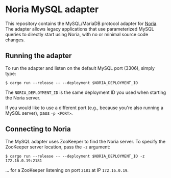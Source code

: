 # Noria MySQL adapter

This repository contains the MySQL/MariaDB protocol adapter for
[Noria](https://github.com/mit-pdos/noria). The adapter allows legacy
applications that use parameterized MySQL queries to directly start
using Noria, with no or minimal source code changes.

## Running the adapter
To run the adapter and listen on the default MySQL port (3306), simply type:

```console
$ cargo run --release -- --deployment $NORIA_DEPLOYMENT_ID
```

The `NORIA_DEPLOYMENT_ID` is the same deployment ID you used when starting
the Noria server.

If you would like to use a different port (e.g., because you're also running
a MySQL server), pass `-p <PORT>`.

## Connecting to Noria
The MySQL adapter uses ZooKeeper to find the Noria server. To specify the
ZooKeeper server location, pass the `-z` argument:

```console
$ cargo run --release -- --deployment $NORIA_DEPLOYMENT_ID -z 172.16.0.19:2181
```
... for a ZooKeeper listening on port `2181` at IP `172.16.0.19`.
